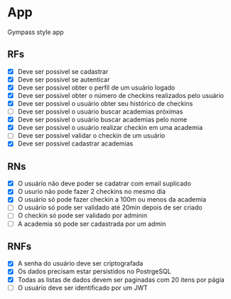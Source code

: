 # App

Gympass style app

## RFs

- [x] Deve ser possivel se cadastrar
- [x] Deve ser possivel se autenticar
- [x] Deve ser possivel obter o perfil de um usuário logado
- [x] Deve ser possivel obter o número de checkins realizados pelo usuário
- [x] Deve ser possivel o usuário obter seu histórico de checkins
- [ ] Deve ser possivel o usuário buscar academias próximas
- [x] Deve ser possivel o usuário buscar academias pelo nome
- [x] Deve ser possivel o usuário realizar checkin em uma academia
- [ ] Deve ser possivel validar o checkin de um usuário
- [x] Deve ser possivel cadastrar academias

## RNs

- [x] O usuário não deve poder se cadatrar com email suplicado
- [x] O usurio não pode fazer 2 checkins no mesmo dia
- [x] O usuário só pode fazer checkin a 100m ou menos da academia
- [ ] O usuário só pode ser validado até 20min depois de ser criado
- [ ] O checkin só pode ser validado por adminin
- [ ] A academia só pode ser cadastrada por um admin

## RNFs

- [x] A senha do usuário deve ser criptografada
- [x] Os dados precisam estar persistidos no PostrgeSQL
- [x] Todas as listas de dados devem ser paginadas com 20 itens por págia
- [ ] O usuário deve ser identificado por um JWT